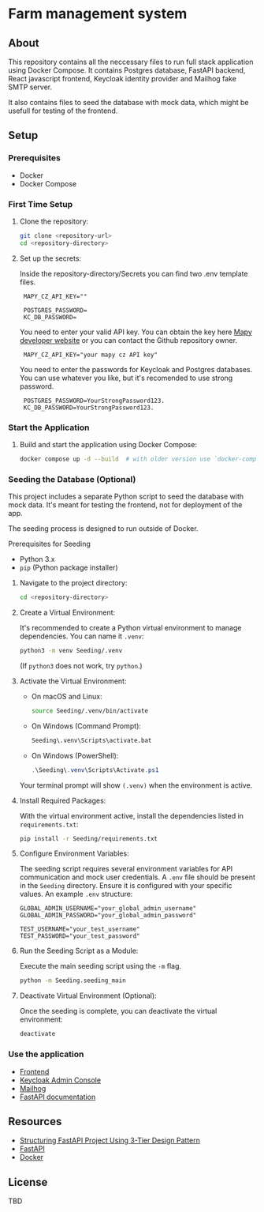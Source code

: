 # Farm management system

## About

This repository contains all the neccessary files to run full stack application using Docker Compose.
It contains Postgres database, FastAPI backend, React javascript frontend, Keycloak identity provider and Mailhog fake SMTP server.

It also contains files to seed the database with mock data, which might be usefull for testing of the frontend.

## Setup

### Prerequisites

- Docker
- Docker Compose

### First Time Setup

1. Clone the repository:

   ```bash
   git clone <repository-url>
   cd <repository-directory>
   ```

2. Set up the secrets:

   Inside the repository-directory/Secrets you can find two .env template files.

   ```
    MAPY_CZ_API_KEY=""
   ```

   ```
    POSTGRES_PASSWORD=
    KC_DB_PASSWORD=
   ```

   You need to enter your valid API key. You can obtain the key here [Mapy developer website](https://developer.mapy.com/cs/) or you can contact the Github repository owner.

   ```
    MAPY_CZ_API_KEY="your mapy cz API key"
   ```

   You need to enter the passwords for Keycloak and Postgres databases. You can use whatever you like, but it's recomended to use strong password.

   ```
    POSTGRES_PASSWORD=YourStrongPassword123.
    KC_DB_PASSWORD=YourStrongPassword123.
   ```

### Start the Application

1. Build and start the application using Docker Compose:
   ```bash
   docker compose up -d --build  # with older version use `docker-compose up -d --build` instead
   ```

### Seeding the Database (Optional)

This project includes a separate Python script to seed the database with mock data. It's meant for testing the frontend, not for deployment of the app.

The seeding process is designed to run outside of Docker.

Prerequisites for Seeding

- Python 3.x
- `pip` (Python package installer)

1.  Navigate to the project directory:

    ```bash
    cd <repository-directory>
    ```

2.  Create a Virtual Environment:

    It's recommended to create a Python virtual environment to manage dependencies. You can name it `.venv`:

    ```bash
    python3 -m venv Seeding/.venv
    ```

    (If `python3` does not work, try `python`.)

3.  Activate the Virtual Environment:

    - On macOS and Linux:

      ```bash
      source Seeding/.venv/bin/activate
      ```

    - On Windows (Command Prompt):

      ```cmd
      Seeding\.venv\Scripts\activate.bat
      ```

    - On Windows (PowerShell):
      ```powershell
      .\Seeding\.venv\Scripts\Activate.ps1
      ```

    Your terminal prompt will show `(.venv)` when the environment is active.

4.  Install Required Packages:

    With the virtual environment active, install the dependencies listed in `requirements.txt`:

    ```bash
    pip install -r Seeding/requirements.txt
    ```

5.  Configure Environment Variables:

    The seeding script requires several environment variables for API communication and mock user credentials. A `.env` file should be present in the `Seeding` directory. Ensure it is configured with your specific values. An example `.env` structure:

    ```
    GLOBAL_ADMIN_USERNAME="your_global_admin_username"
    GLOBAL_ADMIN_PASSWORD="your_global_admin_password"

    TEST_USERNAME="your_test_username"
    TEST_PASSWORD="your_test_password"
    ```

6.  Run the Seeding Script as a Module:

    Execute the main seeding script using the `-m` flag.

    ```bash
    python -m Seeding.seeding_main
    ```

7.  Deactivate Virtual Environment (Optional):

    Once the seeding is complete, you can deactivate the virtual environment:

    ```bash
    deactivate
    ```

### Use the application

- [Frontend](http://localhost:3000/)
- [Keycloak Admin Console](http://localhost:8080/)
- [Mailhog](http://localhost:8025/)
- [FastAPI documentation](http://localhost:8000/docs#/)

## Resources

- [Structuring FastAPI Project Using 3-Tier Design Pattern](https://levelup.gitconnected.com/structuring-fastapi-project-using-3-tier-design-pattern-4d2e88a55757)
- [FastAPI](https://fastapi.tiangolo)
- [Docker](https://www.docker.com/)

## License

TBD
